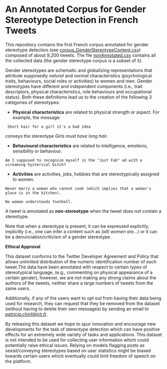 # An Annotated Corpus for Gender Stereotype Detection in French Tweets

This repository contains the first French corpus annotated for gender stereotype detection (see [corpus_GenderStereotypeContent.csv](https://github.com/patriChiril/An-Annotated-Corpus-for-Sexism-Detection-in-French-Tweets/blob/master/corpus_SexistContent.csv)) composed of about 9,200 tweets. The file [nonAnnotated.csv](https://github.com/patriChiril/An-Annotated-Corpus-for-Sexism-Detection-in-French-Tweets/blob/master/nonAnnotated.csv) contains all the collected data (the gender stereotype corpus is a subset of it).

Gender stereotypes are schematic and globalizing representations that attribute supposedly *natural* and *normal* characteristics (psychological traits, behaviours, social roles or activities) to women and men. Gender stereotypes have different and independent components (i.e., trait descriptors, physical characteristics, role behaviours and occupational status). Both these definitions lead us to the creation of the following 3 categories of stereotypes:

* **Physical characteristics** are related to physical strength or aspect. For example, the message:
```
 Short hair for a girl it's a bad idea  
```
conveys the stereotype *Girls must have long hair*.

* **Behavioural characteristics** are related to intelligence, emotions, sensibility or behaviour.
```
Am I supposed to recognize myself in the "Just Fab" ad with a screaming hysterical bitch?
```

* **Activities** are activities, jobs, hobbies that are stereotypically assigned to women. 
```
Never marry a woman who cannot cook (which implies that a woman's place is in the kitchen).

No woman understands football.
```

A tweet is annotated as **non-stereotype** when the tweet does not contain a stereotype.


Note that when a stereotype is present, it can be expressed explicitly, implicitly (i.e., one can infer a content such as *(all) women are...*) or it can be a denunciation/criticism of a gender stereotype.


**Ethical Approval**

This dataset conforms to the Twitter Developer Agreement and Policy that allows unlimited distribution of the numeric identification number of each tweet.The data have been annotated with respect to certain types of stereotypical language, (e.g., commenting on physical appearance of a certain gender), however, we are not making any strong claims about the authors of the tweets, neither share a large numbers of tweets from the same users. 

Additionally, if any of the users want to opt out from having their data being used for research, they can request that they be removed from the dataset (without having to delete their own messages) by sending an email to *patricia.chiril@irit.fr*.

By releasing this dataset we hope to spur innovation and encourage new developments for the task of stereotype detection which can have positive effects for an extremely wide variety of tasks and applications. This dataset is not intended to be used for collecting user information which could potentially raise ethical issues. Relying on models flagging posts as sexist/conveying stereotypes based on user statistics might be biased towards certain users which eventually could limit freedom of speech on the platform.



